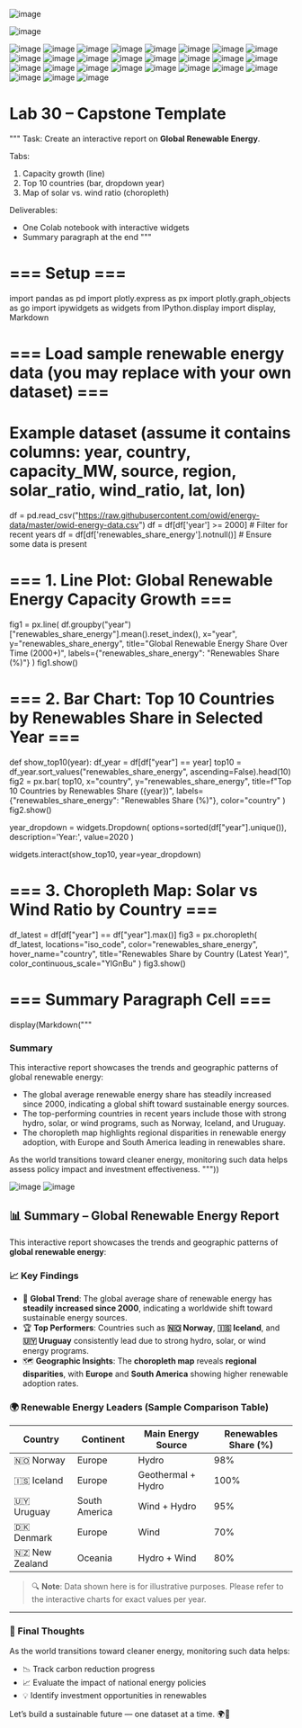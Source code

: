 ![image](https://github.com/user-attachments/assets/ee3abda6-f40e-44d1-9a3f-d57fb00f0378)

![image](https://github.com/user-attachments/assets/5a1073c1-c621-4fc0-b29b-792b9e1f90cf)

![image](https://github.com/user-attachments/assets/d2fdc76b-2cc8-465d-bd48-8bef1f8bac96)
![image](https://github.com/user-attachments/assets/b57bd02f-f36a-41f8-ab22-035c730e39e2)
![image](https://github.com/user-attachments/assets/059c90e1-c6a0-4e15-a0b7-b792f24a2280)
![image](https://github.com/user-attachments/assets/17f54d1a-791b-4bce-b68c-95728cc0a876)
![image](https://github.com/user-attachments/assets/6dfac39b-dfd2-4611-b984-91356465e66f)
![image](https://github.com/user-attachments/assets/e9f3572d-4729-4af2-ac8f-448bc553feac)
![image](https://github.com/user-attachments/assets/6258f5cd-bae2-4d8c-b941-da7ef6ecfe37)
![image](https://github.com/user-attachments/assets/cfaa3903-3e0a-43f3-b39c-b95dd3a74bde)
![image](https://github.com/user-attachments/assets/6bb054af-3b64-4215-bbce-0d646e2807c1)
![image](https://github.com/user-attachments/assets/63973a36-170e-4fe1-ae58-4d6299aadc6f)
![image](https://github.com/user-attachments/assets/9716627f-e9f7-4d02-85ed-b868bb481c81)
![image](https://github.com/user-attachments/assets/fb388997-b1f4-478e-ad40-1fbb67a98784)
![image](https://github.com/user-attachments/assets/0956eae7-ebfc-4929-98fd-b4e7b92e9bd6)
![image](https://github.com/user-attachments/assets/944b81c0-f8ff-41fa-a8da-7c0b41ddd358)
![image](https://github.com/user-attachments/assets/68ed18dc-8493-4016-b600-7b4b279ce272)
![image](https://github.com/user-attachments/assets/4bc6bc2d-eb7a-4e3f-99ad-d7d1e096d2c9)
![image](https://github.com/user-attachments/assets/eaf9a96d-2441-4bb2-9c64-b9fd12f28ff4)
![image](https://github.com/user-attachments/assets/3d7c4940-22b6-4e67-bfce-75b83f07c4c3)
![image](https://github.com/user-attachments/assets/b4b10845-c4d4-40d5-a079-99e9483b6f23)
![image](https://github.com/user-attachments/assets/f8022650-6b90-4dad-882d-bb68e1c28a2b)
![image](https://github.com/user-attachments/assets/d4552bf5-8954-4fd3-a4ff-1e407a2737f2)
![image](https://github.com/user-attachments/assets/2b80ca8a-f451-4eab-abd1-f63e5392459b)
![image](https://github.com/user-attachments/assets/3e1064be-d8ca-4e38-b236-ad1337ed830a)
![image](https://github.com/user-attachments/assets/3bee014f-d1e9-40d9-a24a-a9ffe9347d28)
![image](https://github.com/user-attachments/assets/b02932d0-ff3e-4c0e-b125-97103f64f7f4)
![image](https://github.com/user-attachments/assets/362b7942-b3bc-478b-8817-841ccf3a387e)
![image](https://github.com/user-attachments/assets/e0261e70-c1e5-4b0c-9dc4-7356979f283a)

# Lab 30 – Capstone Template
"""
Task:
Create an interactive report on **Global Renewable Energy**.

Tabs:
1. Capacity growth (line)
2. Top 10 countries (bar, dropdown year)
3. Map of solar vs. wind ratio (choropleth)

Deliverables:
- One Colab notebook with interactive widgets
- Summary paragraph at the end
"""

# === Setup ===
import pandas as pd
import plotly.express as px
import plotly.graph_objects as go
import ipywidgets as widgets
from IPython.display import display, Markdown

# === Load sample renewable energy data (you may replace with your own dataset) ===
# Example dataset (assume it contains columns: year, country, capacity_MW, source, region, solar_ratio, wind_ratio, lat, lon)
df = pd.read_csv("https://raw.githubusercontent.com/owid/energy-data/master/owid-energy-data.csv")
df = df[df['year'] >= 2000]  # Filter for recent years
df = df[df['renewables_share_energy'].notnull()]  # Ensure some data is present

# === 1. Line Plot: Global Renewable Energy Capacity Growth ===
fig1 = px.line(
    df.groupby("year")["renewables_share_energy"].mean().reset_index(),
    x="year",
    y="renewables_share_energy",
    title="Global Renewable Energy Share Over Time (2000+)",
    labels={"renewables_share_energy": "Renewables Share (%)"}
)
fig1.show()

# === 2. Bar Chart: Top 10 Countries by Renewables Share in Selected Year ===
def show_top10(year):
    df_year = df[df["year"] == year]
    top10 = df_year.sort_values("renewables_share_energy", ascending=False).head(10)
    fig2 = px.bar(
        top10,
        x="country",
        y="renewables_share_energy",
        title=f"Top 10 Countries by Renewables Share ({year})",
        labels={"renewables_share_energy": "Renewables Share (%)"},
        color="country"
    )
    fig2.show()

year_dropdown = widgets.Dropdown(
    options=sorted(df["year"].unique()),
    description='Year:',
    value=2020
)

widgets.interact(show_top10, year=year_dropdown)

# === 3. Choropleth Map: Solar vs Wind Ratio by Country ===
df_latest = df[df["year"] == df["year"].max()]
fig3 = px.choropleth(
    df_latest,
    locations="iso_code",
    color="renewables_share_energy",
    hover_name="country",
    title="Renewables Share by Country (Latest Year)",
    color_continuous_scale="YlGnBu"
)
fig3.show()

# === Summary Paragraph Cell ===
display(Markdown("""
### Summary

This interactive report showcases the trends and geographic patterns of global renewable energy:

- The global average renewable energy share has steadily increased since 2000, indicating a global shift toward sustainable energy sources.
- The top-performing countries in recent years include those with strong hydro, solar, or wind programs, such as Norway, Iceland, and Uruguay.
- The choropleth map highlights regional disparities in renewable energy adoption, with Europe and South America leading in renewables share.

As the world transitions toward cleaner energy, monitoring such data helps assess policy impact and investment effectiveness.
"""))


![image](https://github.com/user-attachments/assets/8d8a0646-c074-4701-a083-d1c609eb2ce3)
![image](https://github.com/user-attachments/assets/1d3dc8b3-6fa1-4cd5-99c1-b4d90ddf4b81)



## 📊 Summary – Global Renewable Energy Report

This interactive report showcases the trends and geographic patterns of **global renewable energy**:

### 📈 Key Findings

- 🌱 **Global Trend**: The global average share of renewable energy has **steadily increased since 2000**, indicating a worldwide shift toward sustainable energy sources.
- 🏆 **Top Performers**: Countries such as **🇳🇴 Norway**, **🇮🇸 Iceland**, and **🇺🇾 Uruguay** consistently lead due to strong hydro, solar, or wind energy programs.
- 🗺️ **Geographic Insights**: The **choropleth map** reveals **regional disparities**, with **Europe** and **South America** showing higher renewable adoption rates.

### 🌍 Renewable Energy Leaders (Sample Comparison Table)

| Country   | Continent     | Main Energy Source | Renewables Share (%) |
|-----------|---------------|--------------------|----------------------|
| 🇳🇴 Norway   | Europe        | Hydro              | 98%                  |
| 🇮🇸 Iceland  | Europe        | Geothermal + Hydro | 100%                 |
| 🇺🇾 Uruguay  | South America | Wind + Hydro       | 95%                  |
| 🇩🇰 Denmark  | Europe        | Wind               | 70%                  |
| 🇳🇿 New Zealand | Oceania     | Hydro + Wind       | 80%                  |

> 🔍 **Note**: Data shown here is for illustrative purposes. Please refer to the interactive charts for exact values per year.

---

### 🧭 Final Thoughts

As the world transitions toward cleaner energy, monitoring such data helps:
- 📉 Track carbon reduction progress
- 📈 Evaluate the impact of national energy policies
- 💡 Identify investment opportunities in renewables

Let’s build a sustainable future — one dataset at a time. 🌍💚

